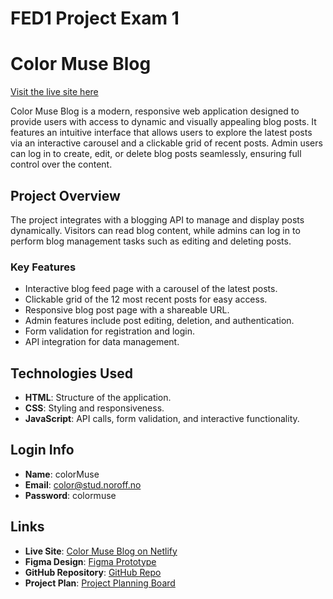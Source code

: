# FED1 Project Exam 1

# Color Muse Blog

[Visit the live site here](https://color-muse-blog.netlify.app/)

Color Muse Blog is a modern, responsive web application designed to provide users with access to dynamic and visually appealing blog posts.
It features an intuitive interface that allows users to explore the latest posts via an interactive carousel and a clickable grid of recent posts.
Admin users can log in to create, edit, or delete blog posts seamlessly, ensuring full control over the content.

## Project Overview

The project integrates with a blogging API to manage and display posts dynamically.
Visitors can read blog content, while admins can log in to perform blog management tasks such as editing and deleting posts.

### Key Features

- Interactive blog feed page with a carousel of the latest posts.
- Clickable grid of the 12 most recent posts for easy access.
- Responsive blog post page with a shareable URL.
- Admin features include post editing, deletion, and authentication.
- Form validation for registration and login.
- API integration for data management.

## Technologies Used

- **HTML**: Structure of the application.
- **CSS**: Styling and responsiveness.
- **JavaScript**: API calls, form validation, and interactive functionality.

## Login Info

- **Name**: colorMuse
- **Email**: color@stud.noroff.no 
- **Password**: colormuse 

## Links

- **Live Site**: [Color Muse Blog on Netlify](https://color-muse-blog.netlify.app/)
- **Figma Design**: [Figma Prototype](https://www.figma.com/design/x5HWYrvYzliBv8n56oIKrj/Project-Exam-1?node-id=0-1&t=YkQnVU38o5pxEn29-1)
- **GitHub Repository**: [GitHub Repo](https://github.com/sanakhuram/FED-PE1-SanaKhuram-color-muse-blog-)
- **Project Plan**: [Project Planning Board](https://github.com/users/sanakhuram/projects/3)




